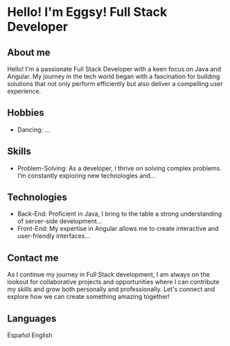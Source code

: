 # Hello! I'm Eggsy! Full Stack Developer

## About me

Hello! I'm a passionate Full Stack Developer with a keen focus on Java and Angular. My journey in the tech world began with a fascination for building solutions that not only perform efficiently but also deliver a compelling user experience.

## Hobbies

- Dancing: ...

## Skills

- Problem-Solving: As a developer, I thrive on solving complex problems. I’m constantly exploring new technologies and...

## Technologies

- Back-End: Proficient in Java, I bring to the table a strong understanding of server-side development...
- Front-End: My expertise in Angular allows me to create interactive and user-friendly interfaces...

## Contact me

As I continue my journey in Full Stack development, I am always on the lookout for collaborative projects and opportunities where I can contribute my skills and grow both personally and professionally. Let's connect and explore how we can create something amazing together!

## Languages
Español
English

